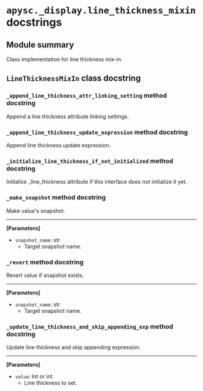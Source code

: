 # `apysc._display.line_thickness_mixin` docstrings

## Module summary

Class implementation for line thickness mix-in.

## `LineThicknessMixIn` class docstring

### `_append_line_thickness_attr_linking_setting` method docstring

Append a line thickness attribute linking settings.

### `_append_line_thickness_update_expression` method docstring

Append line thickness update expression.

### `_initialize_line_thickness_if_not_initialized` method docstring

Initialize _line_thickness attribute if this interface does not initialize it yet.

### `_make_snapshot` method docstring

Make value's snapshot.<hr>

**[Parameters]**

- `snapshot_name`: str
  - Target snapshot name.

### `_revert` method docstring

Revert value if snapshot exists.<hr>

**[Parameters]**

- `snapshot_name`: str
  - Target snapshot name.

### `_update_line_thickness_and_skip_appending_exp` method docstring

Update line thickness and skip appending expression.<hr>

**[Parameters]**

- `value`: Int or int
  - Line thickness to set.